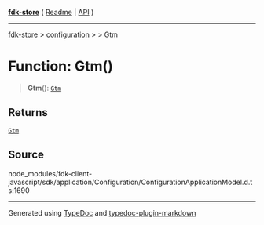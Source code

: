 [**fdk-store**](../../../README.md) ( [Readme](../../../README.md) \| [API](../../../API.md) )

---

[fdk-store](../../../API.md) > [configuration](../../README.md) > [<internal>](../README.md) > Gtm

# Function: Gtm()

> **Gtm**(): [`Gtm`](../type-aliases/type-alias.Gtm.md)

## Returns

[`Gtm`](../type-aliases/type-alias.Gtm.md)

## Source

node_modules/fdk-client-javascript/sdk/application/Configuration/ConfigurationApplicationModel.d.ts:1690

---

Generated using [TypeDoc](https://typedoc.org/) and [typedoc-plugin-markdown](https://www.npmjs.com/package/typedoc-plugin-markdown)
